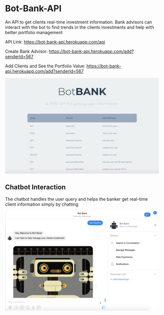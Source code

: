 # Bot-Bank-API

An API to get clients real-time investment information. Bank advisors can interact with the bot to find trends in the clients investments and help with better portfolio management

API Link: https://bot-bank-api.herokuapp.com/api

Create Bank Advisor: https://bot-bank-api.herokuapp.com/add?senderId=567

Add Clients and See the Portfolio Value: https://bot-bank-api.herokuapp.com/add?senderId=567


![api](api2.png)

## Chatbot Interaction

The chatbot handles the user query and helps the banker get real-time client information simply by chatting

![api](mess.png)
  


